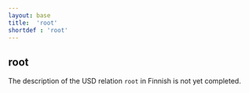 ```yaml
---
layout: base
title:  'root'
shortdef : 'root'
---
```


## root

The description of the USD relation `root` in Finnish is not yet completed.
